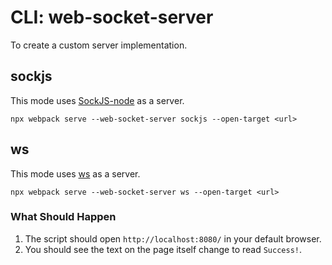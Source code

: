 # CLI: web-socket-server

To create a custom server implementation.

## sockjs

This mode uses [SockJS-node](https://github.com/sockjs/sockjs-node) as a server.

```console
npx webpack serve --web-socket-server sockjs --open-target <url>
```

## ws

This mode uses [ws](https://github.com/websockets/ws) as a server.

```console
npx webpack serve --web-socket-server ws --open-target <url>
```

### What Should Happen

1. The script should open `http://localhost:8080/` in your default browser.
2. You should see the text on the page itself change to read `Success!`.

